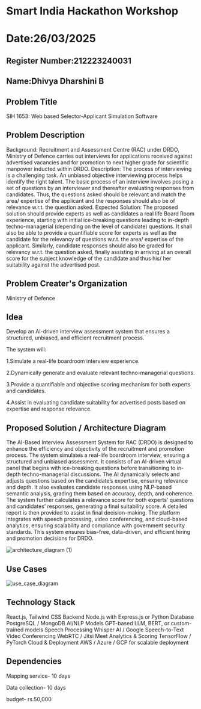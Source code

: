 # Smart India Hackathon Workshop
# Date:26/03/2025
## Register Number:212223240031
## Name:Dhivya Dharshini B
## Problem Title
SIH 1653: Web based Selector-Applicant Simulation Software
## Problem Description
Background: Recruitment and Assessment Centre (RAC) under DRDO, Ministry of Defence carries out interviews for applications received against advertised vacancies and for promotion to next higher grade for scientific manpower inducted within DRDO. Description: The process of interviewing is a challenging task. An unbiased objective interviewing process helps identify the right talent. The basic process of an interview involves posing a set of questions by an interviewer and thereafter evaluating responses from candidates. Thus, the questions asked should be relevant and match the area/ expertise of the applicant and the responses should also be of relevance w.r.t. the question asked. Expected Solution: The proposed solution should provide experts as well as candidates a real life Board Room experience, starting with initial ice-breaking questions leading to in-depth techno-managerial (depending on the level of candidate) questions. It shall also be able to provide a quantifiable score for experts as well as the candidate for the relevancy of questions w.r.t. the area/ expertise of the applicant. Similarly, candidate responses should also be graded for relevancy w.r.t. the question asked, finally assisting in arriving at an overall score for the subject knowledge of the candidate and thus his/ her suitability against the advertised post.

## Problem Creater's Organization
Ministry of Defence

## Idea
Develop an AI-driven interview assessment system that ensures a structured, unbiased, and efficient recruitment process. 

The system will:

1.Simulate a real-life boardroom interview experience.

2.Dynamically generate and evaluate relevant techno-managerial questions.

3.Provide a quantifiable and objective scoring mechanism for both experts and candidates.

4.Assist in evaluating candidate suitability for advertised posts based on expertise and response relevance.


## Proposed Solution / Architecture Diagram
The AI-Based Interview Assessment System for RAC (DRDO) is designed to enhance the efficiency and objectivity of the recruitment and promotion process. The system simulates a real-life boardroom interview, ensuring a structured and unbiased assessment. It consists of an AI-driven virtual panel that begins with ice-breaking questions before transitioning to in-depth techno-managerial discussions. The AI dynamically selects and adjusts questions based on the candidate’s expertise, ensuring relevance and depth. It also evaluates candidate responses using NLP-based semantic analysis, grading them based on accuracy, depth, and coherence. The system further calculates a relevance score for both experts’ questions and candidates’ responses, generating a final suitability score. A detailed report is then provided to assist in final decision-making. The platform integrates with speech processing, video conferencing, and cloud-based analytics, ensuring scalability and compliance with government security standards. This system ensures bias-free, data-driven, and efficient hiring and promotion decisions for DRDO.

![architecture_diagram (1)](https://github.com/user-attachments/assets/35adca81-0ecf-45ec-a7b1-e00abe57d820)


## Use Cases
![use_case_diagram](https://github.com/user-attachments/assets/dc57582e-6a32-42ce-ad29-721150859a68)


## Technology Stack
React.js, Tailwind CSS 
Backend	Node.js with Express.js or Python 
Database	PostgreSQL / MongoDB
AI/NLP Models	GPT-based LLM, BERT, or custom-trained models 
Speech Processing	Whisper AI / Google Speech-to-Text 
Video Conferencing	WebRTC / Jitsi Meet 
Analytics & Scoring	TensorFlow / PyTorch 
Cloud & Deployment	AWS / Azure / GCP for scalable deployment

## Dependencies

Mapping service- 10 days

Data collection- 10 days

budget- rs.50,000
